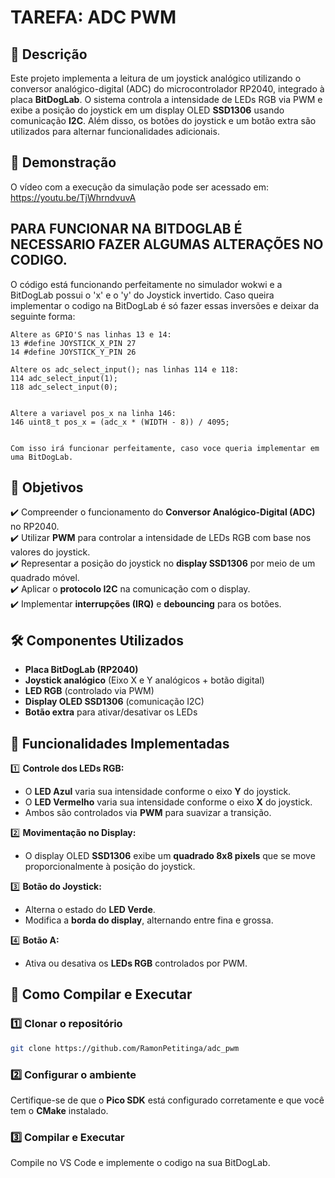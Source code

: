 # TAREFA: ADC PWM

## 📌 Descrição

Este projeto implementa a leitura de um joystick analógico utilizando o conversor analógico-digital (ADC) do microcontrolador RP2040, integrado à placa **BitDogLab**. O sistema controla a intensidade de LEDs RGB via PWM e exibe a posição do joystick em um display OLED **SSD1306** usando comunicação **I2C**. Além disso, os botões do joystick e um botão extra são utilizados para alternar funcionalidades adicionais.

## 🎥 Demonstração

O vídeo com a execução da simulação pode ser acessado em: https://youtu.be/TjWhrndvuvA

## PARA FUNCIONAR NA BITDOGLAB É NECESSARIO FAZER ALGUMAS ALTERAÇÕES NO CODIGO.

O código está funcionando perfeitamente no simulador wokwi e a BitDogLab possui o 'x' e o 'y' do Joystick invertido. Caso queira implementar o codigo na BitDogLab é só fazer essas inversões e deixar da seguinte forma:

    Altere as GPIO'S nas linhas 13 e 14:
    13 #define JOYSTICK_X_PIN 27
    14 #define JOYSTICK_Y_PIN 26

    Altere os adc_select_input(); nas linhas 114 e 118:
    114 adc_select_input(1);
    118 adc_select_input(0);


    Altere a variavel pos_x na linha 146:
    146 uint8_t pos_x = (adc_x * (WIDTH - 8)) / 4095;


    Com isso irá funcionar perfeitamente, caso voce queria implementar em uma BitDogLab.

## 🎯 Objetivos

✔️ Compreender o funcionamento do **Conversor Analógico-Digital (ADC)** no RP2040.  
✔️ Utilizar **PWM** para controlar a intensidade de LEDs RGB com base nos valores do joystick.  
✔️ Representar a posição do joystick no **display SSD1306** por meio de um quadrado móvel.  
✔️ Aplicar o **protocolo I2C** na comunicação com o display.  
✔️ Implementar **interrupções (IRQ)** e **debouncing** para os botões.

## 🛠️ Componentes Utilizados

- **Placa BitDogLab (RP2040)**
- **Joystick analógico** (Eixo X e Y analógicos + botão digital)
- **LED RGB** (controlado via PWM)
- **Display OLED SSD1306** (comunicação I2C)
- **Botão extra** para ativar/desativar os LEDs

## 📜 Funcionalidades Implementadas

1️⃣ **Controle dos LEDs RGB:**

- O **LED Azul** varia sua intensidade conforme o eixo **Y** do joystick.
- O **LED Vermelho** varia sua intensidade conforme o eixo **X** do joystick.
- Ambos são controlados via **PWM** para suavizar a transição.

2️⃣ **Movimentação no Display:**

- O display OLED **SSD1306** exibe um **quadrado 8x8 pixels** que se move proporcionalmente à posição do joystick.

3️⃣ **Botão do Joystick:**

- Alterna o estado do **LED Verde**.
- Modifica a **borda do display**, alternando entre fina e grossa.

4️⃣ **Botão A:**

- Ativa ou desativa os **LEDs RGB** controlados por PWM.

## 🔧 Como Compilar e Executar

### 1️⃣ Clonar o repositório

```bash
git clone https://github.com/RamonPetitinga/adc_pwm
```

### 2️⃣ Configurar o ambiente

Certifique-se de que o **Pico SDK** está configurado corretamente e que você tem o **CMake** instalado.

### 3️⃣ Compilar e Executar

Compile no VS Code e implemente o codigo na sua BitDogLab.
